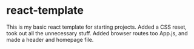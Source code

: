 # react-template
This is my basic react template for starting projects. Added a CSS reset, took out all the unnecessary stuff. 
Added browser routes too App.js, and made a header and homepage file.
